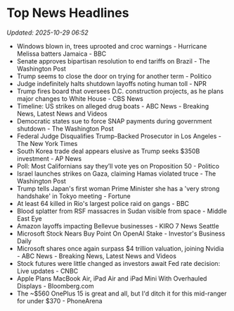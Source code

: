 # Top News Headlines

_Updated: 2025-10-29 06:52_

- Windows blown in, trees uprooted and croc warnings - Hurricane Melissa batters Jamaica - BBC
- Senate approves bipartisan resolution to end tariffs on Brazil - The Washington Post
- Trump seems to close the door on trying for another term - Politico
- Judge indefinitely halts shutdown layoffs noting human toll - NPR
- Trump fires board that oversees D.C. construction projects, as he plans major changes to White House - CBS News
- Timeline: US strikes on alleged drug boats - ABC News - Breaking News, Latest News and Videos
- Democratic states sue to force SNAP payments during government shutdown - The Washington Post
- Federal Judge Disqualifies Trump-Backed Prosecutor in Los Angeles - The New York Times
- South Korea trade deal appears elusive as Trump seeks $350B investment - AP News
- Poll: Most Californians say they’ll vote yes on Proposition 50 - Politico
- Israel launches strikes on Gaza, claiming Hamas violated truce - The Washington Post
- Trump tells Japan's first woman Prime Minister she has a 'very strong handshake' in Tokyo meeting - Fortune
- At least 64 killed in Rio's largest police raid on gangs - BBC
- Blood splatter from RSF massacres in Sudan visible from space - Middle East Eye
- Amazon layoffs impacting Bellevue businesses - KIRO 7 News Seattle
- Microsoft Stock Nears Buy Point On OpenAI Stake - Investor's Business Daily
- Microsoft shares once again surpass $4 trillion valuation, joining Nvidia - ABC News - Breaking News, Latest News and Videos
- Stock futures were little changed as investors await Fed rate decision: Live updates - CNBC
- Apple Plans MacBook Air, iPad Air and iPad Mini With Overhauled Displays - Bloomberg.com
- The ~$560 OnePlus 15 is great and all, but I'd ditch it for this mid-ranger for under $370 - PhoneArena
